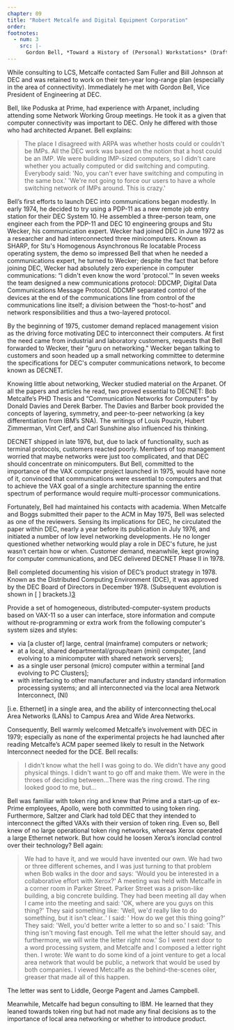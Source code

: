 ```yaml
---
chapter: 09
title: "Robert Metcalfe and Digital Equipment Corporation"
order:
footnotes:
  - num: 3
    src: |-
      Gordon Bell, *Toward a History of (Personal) Workstations* (Draft)
---
```


While consulting to LCS, Metcalfe contacted Sam Fuller and Bill Johnson at DEC and was retained to work on their ten-year long-range plan (especially in the area of connectivity). Immediately he met with Gordon Bell, Vice President of Engineering at DEC.

Bell, like Poduska at Prime, had experience with Arpanet, including attending some Network Working Group meetings. He took it as a given that computer connectivity was important to DEC. Only he differed with those who had architected Arpanet. Bell explains:

>The place I disagreed with ARPA was whether hosts could or couldn't be IMPs. All the DEC work was based on the notion that a host could be an IMP. We were building IMP-sized computers, so I didn't care whether you actually computed or did switching and computing. Everybody said: 'No, you can't ever have switching and computing in the same box.' 'We're not going to force our users to have a whole switching network of IMPs around. This is crazy.'

Bell’s first efforts to launch DEC into communications began modestly. In early 1974, he decided to try using a PDP-11 as a new remote job entry station for their DEC System 10. He assembled a three-person team, one engineer each from the PDP-11 and DEC 10 engineering groups and Stu Wecker, his communication expert. Wecker had joined DEC in June 1972 as a researcher and had interconnected three minicomputers. Known as SHARP, for Stu's Homogenous Asynchronous Re locatable Process operating system, the demo so impressed Bell that when he needed a communications expert, he turned to Wecker; despite the fact that before joining DEC, Wecker had absolutely zero experience in computer communications: “I didn't even know the word 'protocol.'” In seven weeks the team designed a new communications protocol: DDCMP, Digital Data Communications Message Protocol. DDCMP separated control of the devices at the end of the communications line from control of the communications line itself; a division between the “host-to-host” and network responsibilities and thus a two-layered protocol.

By the beginning of 1975, customer demand replaced management vision as the driving force motivating DEC to interconnect their computers. At first the need came from industrial and laboratory customers, requests that Bell forwarded to Wecker, their "guru on networking." Wecker began talking to customers and soon headed up a small networking committee to determine the specifications for DEC's computer communications network, to become known as DECNET.

Knowing little about networking, Wecker studied material on the Arpanet. Of all the papers and articles he read, two proved essential to DECNET: Bob Metcalfe’s PHD Thesis and “Communication Networks for Computers” by Donald Davies and Derek Barber. The Davies and Barber book provided the concepts of layering, symmetry, and peer-to-peer networking (a key differentiation from IBM’s SNA). The writings of Louis Pouzin, Hubert Zimmerman, Vint Cerf, and Carl Sunshine also influenced his thinking.

DECNET shipped in late 1976, but, due to lack of functionality, such as terminal protocols, customers reacted poorly. Members of top management worried that maybe networks were just too complicated, and that DEC should concentrate on minicomputers. But Bell, committed to the importance of the VAX computer project launched in 1975, would have none of it, convinced that communications were essential to computers and that to achieve the VAX goal of a single architecture spanning the entire spectrum of performance would require multi-processor communications.

Fortunately, Bell had maintained his contacts with academia. When Metcalfe and Boggs submitted their paper to the ACM in May 1975, Bell was selected as one of the reviewers. Sensing its implications for DEC, he circulated the paper within DEC, nearly a year before its publication in July 1976, and initiated a number of low level networking developments. He no longer questioned whether networking would play a role in DEC's future, he just wasn’t certain how or when. Customer demand, meanwhile, kept growing for computer communications, and DEC delivered DECNET Phase II in 1978.

Bell completed documenting his vision of DEC’s product strategy in 1978. Known as the Distributed Computing Environment (DCE), it was approved by the DEC Board of Directors in December 1978. (Subsequent evolution is shown in [ ] brackets.)<a name="fnloc3" href="#fn3">3</a>

Provide a set of homogeneous, distributed-computer-system products based on VAX-11 so a user can interface, store information and compute without re-programming or extra work from the following computer's system sizes and styles:

- via [a cluster of] large, central (mainframe) computers or network;
- at a local, shared departmental/group/team (mini) computer, [and evolving to a minicomputer with shared network servers];
- as a single user personal (micro) computer within a terminal [and evolving to PC Clusters];
- with interfacing to other manufacturer and industry standard information processing systems; and
all interconnected via the local area Network Interconnect, (NI)

[i.e. Ethernet] in a single area, and the ability of interconnecting theLocal Area Networks (LANs) to Campus Area and Wide Area Networks.

Consequently, Bell warmly welcomed Metcalfe’s involvement with DEC in 1979; especially as none of the experimental projects he had launched after reading Metcalfe’s ACM paper seemed likely to result in the Network Interconnect needed for the DCE. Bell recalls:

>I didn't know what the hell I was going to do. We didn't have any good physical things. I didn't want to go off and make them. We were in the throes of deciding between...There was the ring crowd. The ring looked good to me, but...

Bell was familiar with token ring and knew that Prime and a start-up of ex-Prime employees, Apollo, were both committed to using token ring. Furthermore, Saltzer and Clark had told DEC that they intended to interconnect the gifted VAXs with their version of token ring. Even so, Bell knew of no large operational token ring networks, whereas Xerox operated a large Ethernet network. But how could he loosen Xerox’s ironclad control over their technology? Bell again:

>We had to have it, and we would have invented our own. We had two or three different schemes, and I was just turning to that problem when Bob walks in the door and says: 'Would you be interested in a collaborative effort with Xerox?' A meeting was held with Metcalfe in a corner room in Parker Street. Parker Street was a prison-like building, a big concrete building. They had been meeting all day when I came into the meeting and said: 'OK, where are you guys on this thing?' They said something like: 'Well, we'd really like to do something, but it isn't clear..' I said: ' How do we get this thing going?' They said: 'Well, you'd better write a letter to so and so.' I said: 'This thing isn't moving fast enough. Tell me what the letter should say, and furthermore, we will write the letter right now.' So I went next door to a word processing system, and Metcalfe and I composed a letter right then. I wrote: We want to do some kind of a joint venture to get a local area network that would be public, a network that would be used by both companies. I viewed Metcalfe as the behind-the-scenes oiler, greaser that made all of this happen.

The letter was sent to Liddle, George Pagent and James Campbell.

Meanwhile, Metcalfe had begun consulting to IBM. He learned that they leaned towards token ring but had not made any final decisions as to the importance of local area networking or whether to introduce product.
